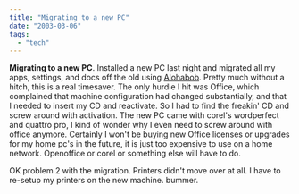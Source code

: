 ```yaml
---
title: "Migrating to a new PC"
date: "2003-03-06"
tags: 
  - "tech"
---
```


**Migrating to a new PC**. Installed a new PC last night and migrated all my apps, settings, and docs off the old using [Alohabob](http://www.alohabob.com/). Pretty much without a hitch, this is a real timesaver. The only hurdle I hit was Office, which complained that machine configuration had changed substantially, and that I needed to insert my CD and reactivate. So I had to find the freakin' CD and screw around with activation. The new PC came with corel's wordperfect and quattro pro, I kind of wonder why I even need to screw around with office anymore. Certainly I won't be buying new Office licenses or upgrades for my home pc's in the future, it is just too expensive to use on a home network. Openoffice or corel or something else will have to do.

OK problem 2 with the migration. Printers didn't move over at all. I have to re-setup my printers on the new machine. bummer.
